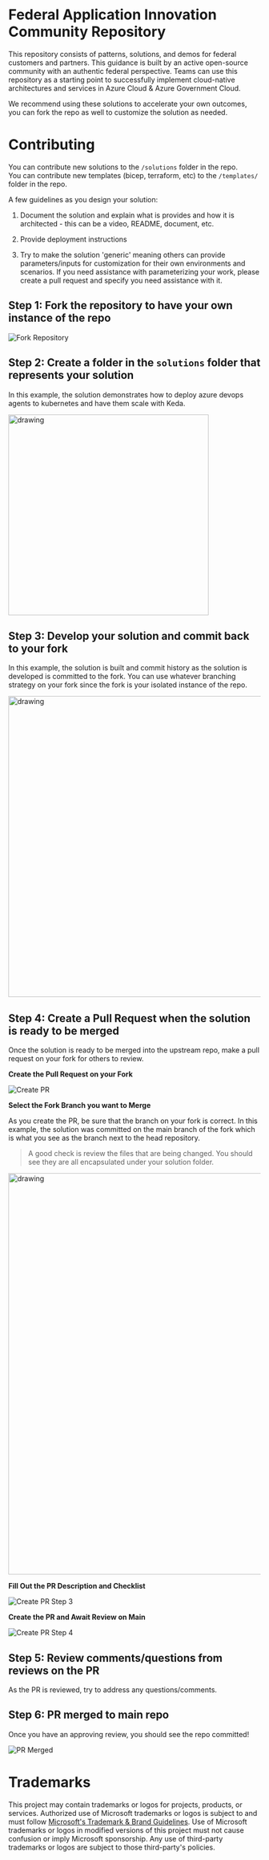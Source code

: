# Federal Application Innovation Community Repository

This repository consists of patterns, solutions, and demos for federal customers and partners. This guidance is built by an active open-source community with an authentic federal perspective. Teams can use this repository as a starting point to successfully implement cloud-native architectures and services in Azure Cloud & Azure Government Cloud.

We recommend using these solutions to accelerate your own outcomes, you can fork the repo as well to customize the solution as needed.

# Contributing

You can contribute new solutions to the `/solutions` folder in the repo.  
You can contribute new templates (bicep, terraform, etc) to the `/templates/` folder in the repo. 

A few guidelines as you design your solution:

1. Document the solution and explain what is provides and how it is architected - this can be a video, README, document, etc.

2. Provide deployment instructions

3. Try to make the solution 'generic' meaning others can provide parameters/inputs for customization for their own environments and scenarios. If you need assistance with parameterizing your work, please create a pull request and specify you need assistance with it.

## Step 1: Fork the repository to have your own instance of the repo

![Fork Repository](images/fork-repo.png)

## Step 2: Create a folder in the `solutions` folder that represents your solution

In this example, the solution demonstrates how to deploy azure devops agents to kubernetes and have them scale with Keda.

<img src="images/add-solution.png" alt="drawing" width="400"/>

## Step 3: Develop your solution and commit back to your fork

In this example, the solution is built and commit history as the solution is developed is committed to the fork. You can use whatever branching strategy on your fork since the fork is your isolated instance of the repo.

<img src="images/build-solution.png" alt="drawing" width="600"/>

## Step 4: Create a Pull Request when the solution is ready to be merged

Once the solution is ready to be merged into the upstream repo, make a pull request on your fork for others to review.

**Create the Pull Request on your Fork**

![Create PR](images/create-pr-step1.png)

**Select the Fork Branch you want to Merge**

As you create the PR, be sure that the branch on your fork is correct. In this example, the solution was committed on the main branch of the fork which is what you see as the branch next to the head repository.

> A good check is review the files that are being changed. You should see they are all encapsulated under your solution folder.

<img src="images/create-pr-step2.png" alt="drawing" width="800"/>

**Fill Out the PR Description and Checklist**

![Create PR Step 3](images/create-pr-step3.png)

**Create the PR and Await Review on Main**

![Create PR Step 4](images/create-pr-step4.png)

## Step 5: Review comments/questions from reviews on the PR

As the PR is reviewed, try to address any questions/comments.

## Step 6: PR merged to main repo

Once you have an approving review, you should see the repo committed!

![PR Merged](images/pr-merged.png)

# Trademarks

This project may contain trademarks or logos for projects, products, or services. Authorized use of Microsoft 
trademarks or logos is subject to and must follow 
[Microsoft's Trademark & Brand Guidelines](https://www.microsoft.com/en-us/legal/intellectualproperty/trademarks/usage/general).
Use of Microsoft trademarks or logos in modified versions of this project must not cause confusion or imply Microsoft sponsorship.
Any use of third-party trademarks or logos are subject to those third-party's policies.

